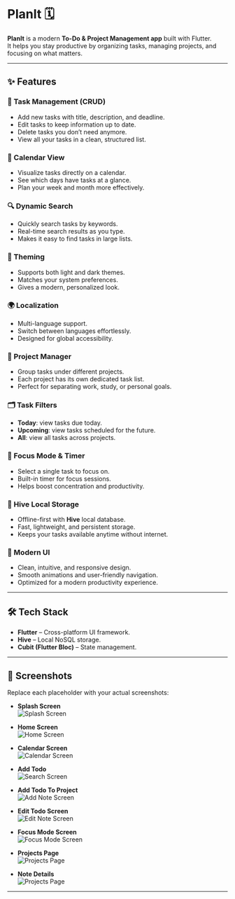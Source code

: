 # PlanIt 🗓️  

**PlanIt** is a modern **To-Do & Project Management app** built with Flutter.  
It helps you stay productive by organizing tasks, managing projects, and focusing on what matters.  

---

## ✨ Features  

### 📝 Task Management (CRUD)  
- Add new tasks with title, description, and deadline.  
- Edit tasks to keep information up to date.  
- Delete tasks you don’t need anymore.  
- View all your tasks in a clean, structured list.  

### 📅 Calendar View  
- Visualize tasks directly on a calendar.  
- See which days have tasks at a glance.  
- Plan your week and month more effectively.  

### 🔍 Dynamic Search  
- Quickly search tasks by keywords.  
- Real-time search results as you type.  
- Makes it easy to find tasks in large lists.  

### 🎨 Theming  
- Supports both light and dark themes.  
- Matches your system preferences.  
- Gives a modern, personalized look.  

### 🌍 Localization  
- Multi-language support.  
- Switch between languages effortlessly.  
- Designed for global accessibility.  

### 📂 Project Manager  
- Group tasks under different projects.  
- Each project has its own dedicated task list.  
- Perfect for separating work, study, or personal goals.  

### 🗂️ Task Filters  
- **Today**: view tasks due today.  
- **Upcoming**: view tasks scheduled for the future.  
- **All**: view all tasks across projects.  

### 🎯 Focus Mode & Timer  
- Select a single task to focus on.  
- Built-in timer for focus sessions.  
- Helps boost concentration and productivity.  

### 💾 Hive Local Storage  
- Offline-first with **Hive** local database.  
- Fast, lightweight, and persistent storage.  
- Keeps your tasks available anytime without internet.  

### 💎 Modern UI  
- Clean, intuitive, and responsive design.  
- Smooth animations and user-friendly navigation.  
- Optimized for a modern productivity experience.  

---

## 🛠️ Tech Stack  

- **Flutter** – Cross-platform UI framework.  
- **Hive** – Local NoSQL storage.  
- **Cubit (Flutter Bloc)** – State management.  

---

## 📸 Screenshots  

Replace each placeholder with your actual screenshots:  

- **Splash Screen**  
  ![Splash Screen](assets/imgs/screenshots/splash.jpg)  

- **Home Screen**  
  ![Home Screen](assets/imgs/screenshots/home.jpg)  

- **Calendar Screen**  
  ![Calendar Screen](assets/imgs/screenshots/calendar_page.jpg)  

- **Add Todo**  
  ![Search Screen](assets/imgs/screenshots/addTodo.jpg)  

- **Add Todo To Project**  
  ![Add Note Screen](assets/imgs/screenshots/add_todo_to_project.jpg)  

- **Edit Todo Screen**  
  ![Edit Note Screen](assets/imgs/screenshots/edit_todo.jpg)  

- **Focus Mode Screen**  
  ![Focus Mode Screen](assets/imgs/screenshots/focus_mode.jpg)  

- **Projects Page**  
  ![Projects Page](assets/screenshots/projects.jpg)  

- **Note Details**  
  ![Projects Page](assets/screenshots/note_details.jpg)  

---
